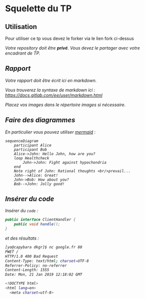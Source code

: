 # Squelette du TP

## Utilisation

Pour utiliser ce tp vous devez le forker via le lien fork ci-dessus <i class="fas  fa-code-fork" aria-hidden="true">

Votre repository doit être **privé**. Vous devez le partager avec votre encadrant de TP.


## Rapport 

Votre rapport doit être écrit ici en markdown.

Vous trouverez la syntaxe de markdown ici : https://docs.gitlab.com/ee/user/markdown.html

Placez vos images dans le répertoire images si nécessaire.



## Faire des diagrammes 

En particulier vous pouvez utiliser [mermaid](https://mermaidjs.github.io/) :



```mermaid
sequenceDiagram
    participant Alice
    participant Bob
    Alice->John: Hello John, how are you?
    loop Healthcheck
        John->John: Fight against hypochondria
    end
    Note right of John: Rational thoughts <br/>prevail...
    John-->Alice: Great!
    John->Bob: How about you?
    Bob-->John: Jolly good!
```

## Insérer du code 

Insérer du `code` :

```java
public interface ClientHandler {
    public void handle();
}
```

et des résultats :

```bash
[yo@capybara dkgr]$ nc google.fr 80
PWET /
HTTP/1.0 400 Bad Request
Content-Type: text/html; charset=UTF-8
Referrer-Policy: no-referrer
Content-Length: 1555
Date: Mon, 21 Jan 2019 12:18:02 GMT

<!DOCTYPE html>
<html lang=en>
  <meta charset=utf-8>
```
